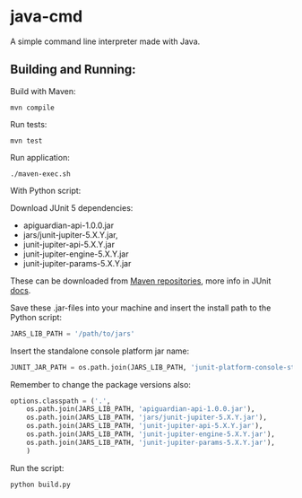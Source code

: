 # java-cmd

A simple command line interpreter made with Java.


## Building and Running:

Build with Maven:

    mvn compile


Run tests:

    mvn test


Run application:

    ./maven-exec.sh


With Python script:

Download JUnit 5 dependencies:

  - apiguardian-api-1.0.0.jar        
  - jars/junit-jupiter-5.X.Y.jar,
  - junit-jupiter-api-5.X.Y.jar
  - junit-jupiter-engine-5.X.Y.jar
  - junit-jupiter-params-5.X.Y.jar

These can be downloaded from [Maven repositories](https://search.maven.org/), more info in
JUnit [docs](https://junit.org/junit5/docs/current/user-guide/#dependency-metadata).

Save these .jar-files into your machine and insert the install path to the Python script:

```python
JARS_LIB_PATH = '/path/to/jars'
```

Insert the standalone console platform jar name:

```python
JUNIT_JAR_PATH = os.path.join(JARS_LIB_PATH, 'junit-platform-console-standalone-X.Y.Zjar')
```

Remember to change the package versions also:

```python
options.classpath = ('.',
    os.path.join(JARS_LIB_PATH, 'apiguardian-api-1.0.0.jar'),        
    os.path.join(JARS_LIB_PATH, 'jars/junit-jupiter-5.X.Y.jar'),
    os.path.join(JARS_LIB_PATH, 'junit-jupiter-api-5.X.Y.jar'),
    os.path.join(JARS_LIB_PATH, 'junit-jupiter-engine-5.X.Y.jar'),
    os.path.join(JARS_LIB_PATH, 'junit-jupiter-params-5.X.Y.jar'),
    )
```

Run the script:

    python build.py
